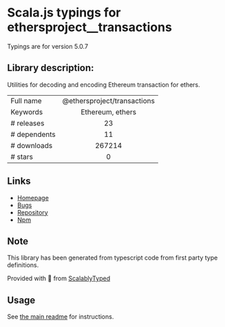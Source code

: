 
# Scala.js typings for ethersproject__transactions

Typings are for version 5.0.7

## Library description:
Utilities for decoding and encoding Ethereum transaction for ethers.

|                    |                 |
| ------------------ | :-------------: |
| Full name          | @ethersproject/transactions |
| Keywords           | Ethereum, ethers |
| # releases         | 23 |
| # dependents       | 11 |
| # downloads        | 267214 |
| # stars            | 0 |

## Links
- [Homepage](https://github.com/ethers-io/ethers.js#readme)
- [Bugs](https://github.com/ethers-io/ethers.js/issues)
- [Repository](https://github.com/ethers-io/ethers.js)
- [Npm](https://www.npmjs.com/package/%40ethersproject%2Ftransactions)
    


## Note
This library has been generated from typescript code from first party type definitions.

Provided with :purple_heart: from [ScalablyTyped](https://github.com/oyvindberg/ScalablyTyped)

## Usage
See [the main readme](../../readme.md) for instructions.


